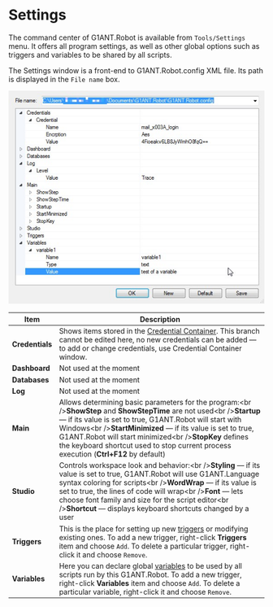 # Settings

The command center of G1ANT.Robot is available from `Tools/Settings` menu. It offers all program settings, as well as other global options such as triggers and variables to be shared by all scripts.

The Settings window is a front-end to G1ANT.Robot.config XML file. Its path is displayed in the `File name` box.

![](https://github.com/G1ANT-Robot/G1ANT.Manual/blob/develop/-assets/settings.jpg)

| Item            | Description                                                  |
| --------------- | ------------------------------------------------------------ |
| **Credentials** | Shows items stored in the [Credential Container](../../g1ant.robot-window/auxiliary-windows/credential-container.md). This branch cannot be edited here, no new credentials can be added — to add or change credentials, use Credential Container window. |
| **Dashboard**   | Not used at the moment                                       |
| **Databases**   | Not used at the moment                                       |
| **Log**         | Not used at the moment                                       |
| **Main**        | Allows determining basic parameters for the program:&lt;br /&gt;**ShowStep** and **ShowStepTime** are not used&lt;br /&gt;**Startup** — if its value is set to true, G1ANT.Robot will start with Windows&lt;br /&gt;**StartMinimized** — if its value is set to true, G1ANT.Robot will start minimized&lt;br /&gt;**StopKey** defines the keyboard shortcut used to stop current process execution (**Ctrl+F12** by default) |
| **Studio**      | Controls workspace look and behavior:&lt;br /&gt;**Styling** — if its value is set to true, G1ANT.Robot will use G1ANT.Language syntax coloring for scripts&lt;br /&gt;**WordWrap** — if its value is set to true, the lines of code will wrap&lt;br /&gt;**Font** — lets choose font family and size for the script editor&lt;br /&gt;**Shortcut** — displays keyboard shortcuts changed by a user |
| **Triggers**    | This is the place for setting up new [triggers](../../g1ant-language/triggering/readme.md) or modifying existing ones. To add a new trigger, right-click **Triggers** item and choose `Add`. To delete a particular trigger, right-click it and choose `Remove`. |
| **Variables**   | Here you can declare global [variables](../../g1ant-language/variables/creating-new-variables.md) to be used by all scripts run by this G1ANT.Robot. To add a new trigger, right-click **Variables** item and choose `Add`. To delete a particular variable, right-click it and choose `Remove`. |

